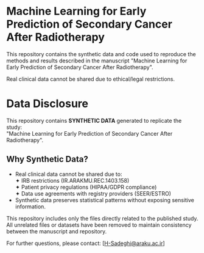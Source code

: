 # Machine Learning for Early Prediction of Secondary Cancer After Radiotherapy

This repository contains the synthetic data and code used to reproduce the methods and results described in the manuscript "Machine Learning for Early Prediction of Secondary Cancer After Radiotherapy".

Real clinical data cannot be shared due to ethical/legal restrictions.  
# Data Disclosure  
This repository contains **SYNTHETIC DATA** generated to replicate the study:  
"Machine Learning for Early Prediction of Secondary Cancer After Radiotherapy".  

## Why Synthetic Data?  
- Real clinical data cannot be shared due to:  
  ✦ IRB restrictions (IR.ARAKMU.REC.1403.158)  
  ✦ Patient privacy regulations (HIPAA/GDPR compliance)  
  ✦ Data use agreements with registry providers (SEER/ESTRO)  
- Synthetic data preserves statistical patterns without exposing sensitive information.    

This repository includes only the files directly related to the published study. All unrelated files or datasets have been removed to maintain consistency between the manuscript and repository.

For further questions, please contact: [H-Sadeghi@araku.ac.ir]


